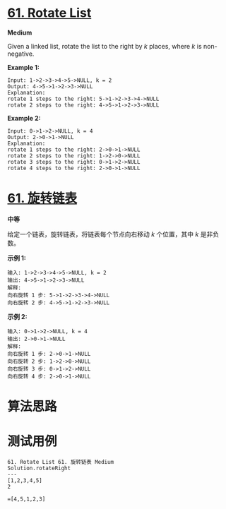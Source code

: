 # [61. Rotate List][enTitle]

**Medium**

Given a linked list, rotate the list to the right by  *k*  places, where  *k*  is non-negative.

**Example 1:** 

```
Input: 1->2->3->4->5->NULL, k = 2
Output: 4->5->1->2->3->NULL
Explanation:
rotate 1 steps to the right: 5->1->2->3->4->NULL
rotate 2 steps to the right: 4->5->1->2->3->NULL

```

**Example 2:** 

```
Input: 0->1->2->NULL, k = 4
Output: 2->0->1->NULL
Explanation:
rotate 1 steps to the right: 2->0->1->NULL
rotate 2 steps to the right: 1->2->0->NULL
rotate 3 steps to the right: 0->1->2->NULL
rotate 4 steps to the right: 2->0->1->NULL
```
# [61. 旋转链表][cnTitle]

**中等**

给定一个链表，旋转链表，将链表每个节点向右移动  *k* 个位置，其中  *k* 是非负数。

**示例 1:** 

```
输入: 1->2->3->4->5->NULL, k = 2
输出: 4->5->1->2->3->NULL
解释:
向右旋转 1 步: 5->1->2->3->4->NULL
向右旋转 2 步: 4->5->1->2->3->NULL

```

**示例 2:** 

```
输入: 0->1->2->NULL, k = 4
输出: 2->0->1->NULL
解释:
向右旋转 1 步: 2->0->1->NULL
向右旋转 2 步: 1->2->0->NULL
向右旋转 3 步: 0->1->2->NULL
向右旋转 4 步: 2->0->1->NULL
```


# 算法思路

# 测试用例
```
61. Rotate List 61. 旋转链表 Medium
Solution.rotateRight
---
[1,2,3,4,5]
2

=[4,5,1,2,3]
```

[enTitle]: https://leetcode.com/problems/rotate-list/
[cnTitle]: https://leetcode-cn.com/problems/rotate-list/

